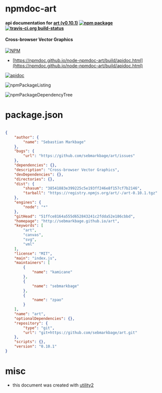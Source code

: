 # npmdoc-art

#### api documentation for  [art (v0.10.1)](http://sebmarkbage.github.io/art)  [![npm package](https://img.shields.io/npm/v/npmdoc-art.svg?style=flat-square)](https://www.npmjs.org/package/npmdoc-art) [![travis-ci.org build-status](https://api.travis-ci.org/npmdoc/node-npmdoc-art.svg)](https://travis-ci.org/npmdoc/node-npmdoc-art)

#### Cross-browser Vector Graphics

[![NPM](https://nodei.co/npm/art.png?downloads=true&downloadRank=true&stars=true)](https://www.npmjs.com/package/art)

- [https://npmdoc.github.io/node-npmdoc-art/build/apidoc.html](https://npmdoc.github.io/node-npmdoc-art/build/apidoc.html)

[![apidoc](https://npmdoc.github.io/node-npmdoc-art/build/screenCapture.buildCi.browser.%252Ftmp%252Fbuild%252Fapidoc.html.png)](https://npmdoc.github.io/node-npmdoc-art/build/apidoc.html)

![npmPackageListing](https://npmdoc.github.io/node-npmdoc-art/build/screenCapture.npmPackageListing.svg)

![npmPackageDependencyTree](https://npmdoc.github.io/node-npmdoc-art/build/screenCapture.npmPackageDependencyTree.svg)



# package.json

```json

{
    "author": {
        "name": "Sebastian Markbage"
    },
    "bugs": {
        "url": "https://github.com/sebmarkbage/art/issues"
    },
    "dependencies": {},
    "description": "Cross-browser Vector Graphics",
    "devDependencies": {},
    "directories": {},
    "dist": {
        "shasum": "38541883e399225c5e193ff246e8f157cf7b2146",
        "tarball": "https://registry.npmjs.org/art/-/art-0.10.1.tgz"
    },
    "engines": {
        "node": "*"
    },
    "gitHead": "51ffce8164a555d652843241c2fdda52e186cbbd",
    "homepage": "http://sebmarkbage.github.io/art",
    "keywords": [
        "art",
        "canvas",
        "svg",
        "vml"
    ],
    "license": "MIT",
    "main": "index.js",
    "maintainers": [
        {
            "name": "kamicane"
        },
        {
            "name": "sebmarkbage"
        },
        {
            "name": "zpao"
        }
    ],
    "name": "art",
    "optionalDependencies": {},
    "repository": {
        "type": "git",
        "url": "git+https://github.com/sebmarkbage/art.git"
    },
    "scripts": {},
    "version": "0.10.1"
}
```



# misc
- this document was created with [utility2](https://github.com/kaizhu256/node-utility2)
